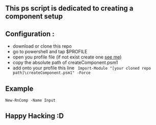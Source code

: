 ## This ps script is dedicated to creating a component setup
## Configuration :
- download or clone this repo 
- go to powershell and tap $PROFILE
- open you profile file (if not exist create one [see me](https://www.howtogeek.com/126469/how-to-create-a-powershell-profile/)) 
- copy the absolute path of createComponent.psm1 
- add onto your profile this line `` 
Import-Module "[your cloned repo path]\createComponent.psm1" -Force 
``
## Example 
``
New-RnComp -Name Input
``
## Happy Hacking :D
